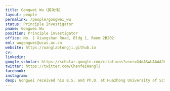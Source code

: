 ```yaml
---
title: Gongwei Wu（吴功伟）
layout: people
permalink: /people/gongwei_wu
status: Principle Investigator
pname: Gongwei Wu
position: Principle Investigator
office: No. 1 Xiangshan Road, Bldg 1, Room 2B202
eml: wugongwei@ucas.ac.cn
website: https://wanglabtongji.github.io
cv: 
linkedin:
google_scholar: https://scholar.google.com/citations?user=G4dASwUAAAAJ&hl=en
twitter: https://twitter.com/ChenfeiWangTJ
facebook: 
instagram:
desp: Gongwei received his B.S. and Ph.D. at Huazhong University of Science and Technology and University of Science and Technology of China in 2011 and 2017, respectively. Gongwei joined Dana-Farber Cancer Institute and Harvard Medical School as a postdoctoral fellow in November 2017 and he was co-mentored by Drs. Myles Brown and David Weinstock. His research has been focused on the molecular pathogenesis of cancer and the development of novel therapeutics. He has integrated interdisciplinary concepts and techniques from molecular genetics, epigenetics, cancer biology, and medical oncology to determine how genetic and epigenetic abnormalities contribute to alterations in signal transduction pathways and gene expression, and how these alterations ultimately lead to malignant transformation and contribute to paraneoplastic features of these diseases. He also developed several novel therapeutic strategies and advanced a couple of clinical trials. He was invited to present his important findings at the AACR Annual Meeting and ASH Annual Meeting.   Gongwei is a recipient of the Leukemia & Lymphoma Society (LLS) Career Development Program Fellow Award, LLS SCOR grant, AACR Lymphoma Research Fellowship (Declined), NCI’s COVID award, Daiichi Sankyo research grant, HHMI Scholarship, and the Special Prize of President Scholarship for Postgraduate Students of Chinese Academy of Sciences. In addition, he is an invited reviewer of multiple journals, such as Molecular Cancer, Advanced Materials, Journal Hematology & Oncology, Advanced Science, Leukemia and eLife. 
---
```

